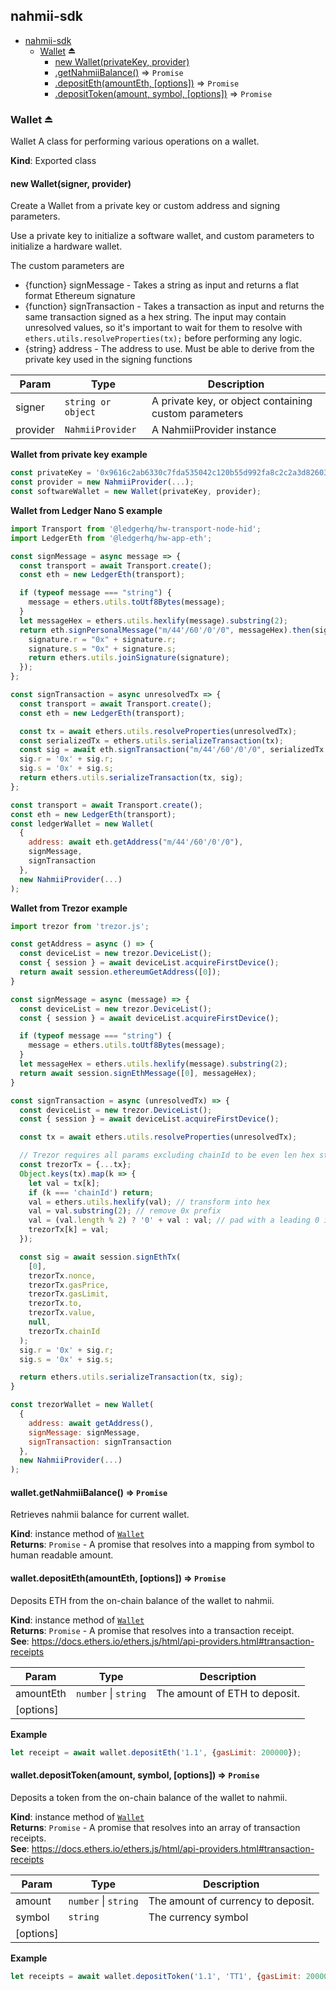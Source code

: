 <a name="module_nahmii-sdk"></a>

## nahmii-sdk

* [nahmii-sdk](#module_nahmii-sdk)
    * [Wallet](#exp_module_nahmii-sdk--Wallet) ⏏
        * [new Wallet(privateKey, provider)](#new_module_nahmii-sdk--Wallet_new)
        * [.getNahmiiBalance()](#module_nahmii-sdk--Wallet+getNahmiiBalance) ⇒ <code>Promise</code>
        * [.depositEth(amountEth, [options])](#module_nahmii-sdk--Wallet+depositEth) ⇒ <code>Promise</code>
        * [.depositToken(amount, symbol, [options])](#module_nahmii-sdk--Wallet+depositToken) ⇒ <code>Promise</code>

<a name="exp_module_nahmii-sdk--Wallet"></a>

### Wallet ⏏
Wallet
A class for performing various operations on a wallet.

**Kind**: Exported class  
<a name="new_module_nahmii-sdk--Wallet_new"></a>

#### new Wallet(signer, provider)

Create a Wallet from a private key or custom address and signing parameters.

Use a private key to initialize a software wallet, and custom parameters to initialize a hardware wallet.

The custom parameters are

- {function} signMessage - Takes a string as input and returns a flat format Ethereum signature
- {function} signTransaction - Takes a transaction as input and returns the same transaction signed as a hex string. The input may contain unresolved values, so it's important to wait for them to resolve with `ethers.utils.resolveProperties(tx);` before performing any logic.
- {string} address - The address to use. Must be able to derive from the private key used in the signing functions



| Param | Type | Description |
| --- | --- | --- |
| signer | <code>string or object</code> | A private key, or object containing custom parameters |
| provider | <code>NahmiiProvider</code> | A NahmiiProvider instance |

**Wallet from private key example**
```js
const privateKey = '0x9616c2ab6330c7fda535042c120b55d992fa8c2c2a3d82603ea043aeb09ff411';
const provider = new NahmiiProvider(...);
const softwareWallet = new Wallet(privateKey, provider);
```

**Wallet from Ledger Nano S example**
```js
import Transport from '@ledgerhq/hw-transport-node-hid';
import LedgerEth from '@ledgerhq/hw-app-eth';

const signMessage = async message => {
  const transport = await Transport.create();
  const eth = new LedgerEth(transport);

  if (typeof message === "string") {
    message = ethers.utils.toUtf8Bytes(message);
  }
  let messageHex = ethers.utils.hexlify(message).substring(2);
  return eth.signPersonalMessage("m/44'/60'/0'/0", messageHex).then(signature => {
    signature.r = "0x" + signature.r;
    signature.s = "0x" + signature.s;
    return ethers.utils.joinSignature(signature);
  });
};

const signTransaction = async unresolvedTx => {
  const transport = await Transport.create();
  const eth = new LedgerEth(transport);

  const tx = await ethers.utils.resolveProperties(unresolvedTx);
  const serializedTx = ethers.utils.serializeTransaction(tx);
  const sig = await eth.signTransaction("m/44'/60'/0'/0", serializedTx.substring(2));
  sig.r = '0x' + sig.r;
  sig.s = '0x' + sig.s;
  return ethers.utils.serializeTransaction(tx, sig);
};

const transport = await Transport.create();
const eth = new LedgerEth(transport);
const ledgerWallet = new Wallet(
  {
    address: await eth.getAddress("m/44'/60'/0'/0"),
    signMessage,
    signTransaction
  },
  new NahmiiProvider(...)
);
```

**Wallet from Trezor example**

```js
import trezor from 'trezor.js';

const getAddress = async () => {
  const deviceList = new trezor.DeviceList();
  const { session } = await deviceList.acquireFirstDevice();
  return await session.ethereumGetAddress([0]);
}

const signMessage = async (message) => {
  const deviceList = new trezor.DeviceList();
  const { session } = await deviceList.acquireFirstDevice();

  if (typeof message === "string") {
    message = ethers.utils.toUtf8Bytes(message);
  }
  let messageHex = ethers.utils.hexlify(message).substring(2);
  return await session.signEthMessage([0], messageHex);
}

const signTransaction = async (unresolvedTx) => {
  const deviceList = new trezor.DeviceList();
  const { session } = await deviceList.acquireFirstDevice();

  const tx = await ethers.utils.resolveProperties(unresolvedTx);

  // Trezor requires all params excluding chainId to be even len hex strings without a 0x prefix
  const trezorTx = {...tx};
  Object.keys(tx).map(k => {
    let val = tx[k];
    if (k === 'chainId') return;
    val = ethers.utils.hexlify(val); // transform into hex
    val = val.substring(2); // remove 0x prefix
    val = (val.length % 2) ? '0' + val : val; // pad with a leading 0 if uneven
    trezorTx[k] = val;
  });

  const sig = await session.signEthTx(
    [0],
    trezorTx.nonce,
    trezorTx.gasPrice,
    trezorTx.gasLimit,
    trezorTx.to,
    trezorTx.value,
    null,
    trezorTx.chainId
  );
  sig.r = '0x' + sig.r;
  sig.s = '0x' + sig.s;

  return ethers.utils.serializeTransaction(tx, sig);
}

const trezorWallet = new Wallet(
  {
    address: await getAddress(),
    signMessage: signMessage,
    signTransaction: signTransaction
  },
  new NahmiiProvider(...)
);
```

<a name="module_nahmii-sdk--Wallet+getNahmiiBalance"></a>

#### wallet.getNahmiiBalance() ⇒ <code>Promise</code>
Retrieves nahmii balance for current wallet.

**Kind**: instance method of [<code>Wallet</code>](#exp_module_nahmii-sdk--Wallet)  
**Returns**: <code>Promise</code> - A promise that resolves into a mapping from symbol to human readable amount.  
<a name="module_nahmii-sdk--Wallet+depositEth"></a>

#### wallet.depositEth(amountEth, [options]) ⇒ <code>Promise</code>
Deposits ETH from the on-chain balance of the wallet to nahmii.

**Kind**: instance method of [<code>Wallet</code>](#exp_module_nahmii-sdk--Wallet)  
**Returns**: <code>Promise</code> - A promise that resolves into a transaction receipt.  
**See**: https://docs.ethers.io/ethers.js/html/api-providers.html#transaction-receipts  

| Param | Type | Description |
| --- | --- | --- |
| amountEth | <code>number</code> \| <code>string</code> | The amount of ETH to deposit. |
| [options] |  |  |

**Example**  
```js
let receipt = await wallet.depositEth('1.1', {gasLimit: 200000});
```
<a name="module_nahmii-sdk--Wallet+depositToken"></a>

#### wallet.depositToken(amount, symbol, [options]) ⇒ <code>Promise</code>
Deposits a token from the on-chain balance of the wallet to nahmii.

**Kind**: instance method of [<code>Wallet</code>](#exp_module_nahmii-sdk--Wallet)  
**Returns**: <code>Promise</code> - A promise that resolves into an array of transaction receipts.  
**See**: https://docs.ethers.io/ethers.js/html/api-providers.html#transaction-receipts  

| Param | Type | Description |
| --- | --- | --- |
| amount | <code>number</code> \| <code>string</code> | The amount of currency to deposit. |
| symbol | <code>string</code> | The currency symbol |
| [options] |  |  |

**Example**  
```js
let receipts = await wallet.depositToken('1.1', 'TT1', {gasLimit: 200000});
```
